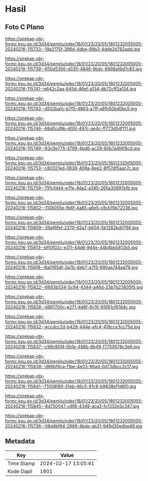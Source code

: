 # Hasil

## Foto C Plano

https://sirekap-obj-formc.kpu.go.id/3d34/pemilu/pdpr/18/01/23/20/05/1801232005005-20240216-115733--19a2175f-396d-4dbe-99b3-4dde2d782add.jpg

https://sirekap-obj-formc.kpu.go.id/3d34/pemilu/pdpr/18/01/23/20/05/1801232005005-20240216-115739--650d5356-d335-4846-9bdc-8998a16d7c83.jpg

https://sirekap-obj-formc.kpu.go.id/3d34/pemilu/pdpr/18/01/23/20/05/1801232005005-20240216-115741--e642c2aa-645d-46ef-a134-db72cff2a134.jpg

https://sirekap-obj-formc.kpu.go.id/3d34/pemilu/pdpr/18/01/23/20/05/1801232005005-20240216-115743--d502ba1c-b7f0-4863-a7ff-a8fb50bd0bc5.jpg

https://sirekap-obj-formc.kpu.go.id/3d34/pemilu/pdpr/18/01/23/20/05/1801232005005-20240216-115746--66d0cd9b-d05f-497c-ae4c-ff773d54f111.jpg

https://sirekap-obj-formc.kpu.go.id/3d34/pemilu/pdpr/18/01/23/20/05/1801232005005-20240216-115749--93c0e775-3799-4bd6-ac29-80b7a4f4f8cd.jpg

https://sirekap-obj-formc.kpu.go.id/3d34/pemilu/pdpr/18/01/23/20/05/1801232005005-20240216-115753--c80321ed-0839-408a-8ee2-8f57df5aac7c.jpg

https://sirekap-obj-formc.kpu.go.id/3d34/pemilu/pdpr/18/01/23/20/05/1801232005005-20240216-115759--791cfd44-e7fe-4da2-a385-265a30897efb.jpg

https://sirekap-obj-formc.kpu.go.id/3d34/pemilu/pdpr/18/01/23/20/05/1801232005005-20240216-115802--1108055e-fb6f-4a85-a6e5-c8cb15b72236.jpg

https://sirekap-obj-formc.kpu.go.id/3d34/pemilu/pdpr/18/01/23/20/05/1801232005005-20240216-115809--39af6fef-2370-42a7-b604-5b1282bd0766.jpg

https://sirekap-obj-formc.kpu.go.id/3d34/pemilu/pdpr/18/01/23/20/05/1801232005005-20240216-115813--bff0f02c-e311-44d6-944e-44b4bb5812b5.jpg

https://sirekap-obj-formc.kpu.go.id/3d34/pemilu/pdpr/18/01/23/20/05/1801232005005-20240216-115818--8a0165df-3a7b-4eb7-a7f5-690aa744ad79.jpg

https://sirekap-obj-formc.kpu.go.id/3d34/pemilu/pdpr/18/01/23/20/05/1801232005005-20240216-115822--6693b534-5c94-4344-a46d-23b7b23835f5.jpg

https://sirekap-obj-formc.kpu.go.id/3d34/pemilu/pdpr/18/01/23/20/05/1801232005005-20240216-115828--d861700c-e271-4d8f-9c16-65f81cf6164c.jpg

https://sirekap-obj-formc.kpu.go.id/3d34/pemilu/pdpr/18/01/23/20/05/1801232005005-20240216-115832--eccdcc2d-b428-444e-afc4-419cce3cc75d.jpg

https://sirekap-obj-formc.kpu.go.id/3d34/pemilu/pdpr/18/01/23/20/05/1801232005005-20240216-115837--c99c80f4-0b1e-488b-8b49-f7750678c3e6.jpg

https://sirekap-obj-formc.kpu.go.id/3d34/pemilu/pdpr/18/01/23/20/05/1801232005005-20240216-115838--d96bf9ca-f1be-4e03-86ad-0d73dbcc2c17.jpg

https://sirekap-obj-formc.kpu.go.id/3d34/pemilu/pdpr/18/01/23/20/05/1801232005005-20240216-115841--71008f89-31eb-46c5-91c8-b9838ef1d6f0.jpg

https://sirekap-obj-formc.kpu.go.id/3d34/pemilu/pdpr/18/01/23/20/05/1801232005005-20240216-115845--8d750047-c8f8-4349-aca3-fc1332e5c347.jpg

https://sirekap-obj-formc.kpu.go.id/3d34/pemilu/pdpr/18/01/23/20/05/1801232005005-20240216-115736--08d4bf64-2666-4bde-ab31-949d30e4be49.jpg


## Metadata

| Key        | Value               |
| ---------- | ------------------- |
| Time Stamp | 2024-02-17 13:05:41 |
| Kode Dapil | 1801                |



